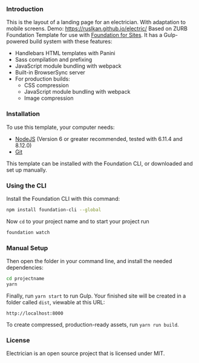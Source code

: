 ### Introduction

This is the layout of a landing page for an electrician. With adaptation to mobile screens.
Demo: https://ruslkan.github.io/electric/
Based on ZURB Foundation Template for use with [Foundation for Sites](http://foundation.zurb.com/sites). It has a Gulp-powered build system with these features:

- Handlebars HTML templates with Panini
- Sass compilation and prefixing
- JavaScript module bundling with webpack
- Built-in BrowserSync server
- For production builds:
  - CSS compression
  - JavaScript module bundling with webpack
  - Image compression


### Installation

To use this template, your computer needs:

- [NodeJS](https://nodejs.org/en/) (Version 6 or greater recommended, tested with 6.11.4 and 8.12.0)
- [Git](https://git-scm.com/)

This template can be installed with the Foundation CLI, or downloaded and set up manually.


### Using the CLI

Install the Foundation CLI with this command:

```bash
npm install foundation-cli --global
```
Now `cd` to your project name and to start your project run 

```bash
foundation watch
```


### Manual Setup

Then open the folder in your command line, and install the needed dependencies:

```bash
cd projectname
yarn
```

Finally, run `yarn start` to run Gulp. Your finished site will be created in a folder called `dist`, viewable at this URL:

```
http://localhost:8000
```

To create compressed, production-ready assets, run `yarn run build`.


### License

Electrician is an open source project that is licensed under MIT.